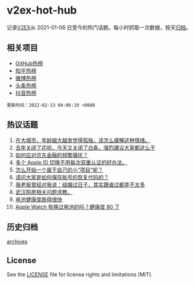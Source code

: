 # v2ex-hot-hub

 记录[V2EX](https://www.v2ex.com/)从 2021-01-06 日至今的热门话题。每小时抓取一次数据，按天[归档](archives)。
 
 ## 相关项目

- [GitHub热榜](https://github.com/snaildev/github-hot-hub)
- [知乎热榜](https://github.com/snaildev/zhihu-hot-hub)
- [微博热榜](https://github.com/snaildev/weibo-hot-hub)
- [头条热榜](https://github.com/snaildev/toutiao-hot-hub)
- [抖音热榜](https://github.com/snaildev/douyin-hot-hub)


 `更新时间：2022-02-13 04:06:19 +0800`

## 热议话题

1. [在大城市，年龄越大越发觉得孤独，该怎么缓解这种情绪。](https://www.v2ex.com/t/833351)
1. [去年关闭了花呗，今天又关闭了白条，强烈建议大家都这么干](https://www.v2ex.com/t/833428)
1. [如何应对京东金融的频繁骚扰？](https://www.v2ex.com/t/833343)
1. [多个 Apple ID 切换不用每次双重认证的好办法。](https://www.v2ex.com/t/833395)
1. [怎么开始一个属于自己的小“项目”呢？](https://www.v2ex.com/t/833407)
1. [请问大家是如何保存账号的恢复代码的？](https://www.v2ex.com/t/833362)
1. [我老板曾经对我说：结婚过日子，其实跟谁过都差不太多](https://www.v2ex.com/t/833445)
1. [武汉购房相关问题求教。](https://www.v2ex.com/t/833345)
1. [电池健康度跌得很快](https://www.v2ex.com/t/833412)
1. [Apple Watch 有换过电池的吗？健康度 80 了](https://www.v2ex.com/t/833347)

## 历史归档

[archives](archives)

## License

See the [LICENSE](LICENSE) file for license rights and limitations (MIT).
